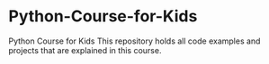 # Python-Course-for-Kids
Python Course for Kids
This repository holds all code examples and projects that are explained in this course.
